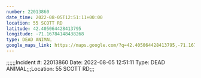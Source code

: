 ```yaml
---
number: 22013860
date_time: 2022-08-05T12:51:11+00:00
location: 55 SCOTT RD
latitude: 42.405064428413795
longitude: -71.16784148438268
type: DEAD ANIMAL
google_maps_link: https://maps.google.com/?q=42.405064428413795,-71.16784148438268
---
```


;;;;;;Incident #: 22013860  Date: 2022-08-05 12:51:11  Type: DEAD ANIMAL;;;Location: 55 SCOTT RD;;;
